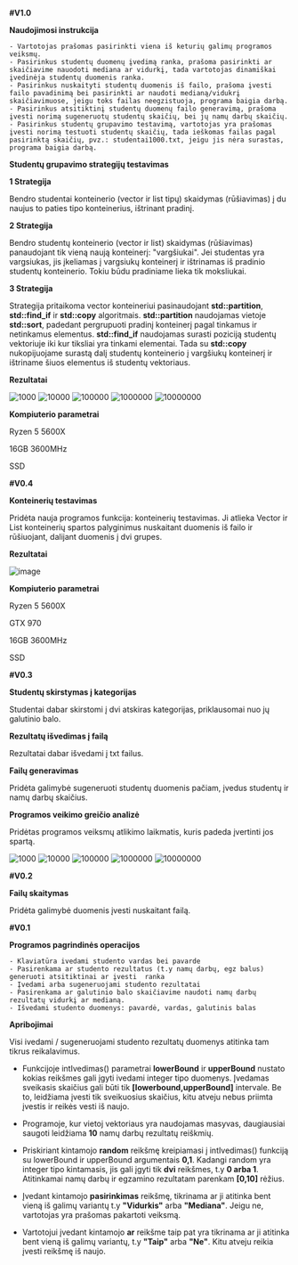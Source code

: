 **#V1.0**

**Naudojimosi instrukcija**

```
- Vartotojas prašomas pasirinkti viena iš keturių galimų programos veiksmų.
- Pasirinkus studentų duomenų įvedimą ranka, prašoma pasirinkti ar skaičiavime nauodoti mediana ar vidurkį, tada vartotojas dinamiškai įvedinėja studentų duomenis ranka.
- Pasirinkus nuskaityti studentų duomenis iš failo, prašoma įvesti failo pavadinimą bei pasirinkti ar naudoti medianą/vidukrį skaičiavimuose, jeigu toks failas neegzistuoja, programa baigia darbą.
- Pasirinkus atsitiktinį studentų duomenų failo generavimą, prašoma įvesti norimą sugeneruotų studentų skaičių, bei jų namų darbų skaičių.
- Pasirinkus studentų grupavimo testavimą, vartotojas yra prašomas įvesti norimą testuoti studentų skaičių, tada ieškomas failas pagal pasirinktą skaičių, pvz.: studentai1000.txt, jeigu jis nėra surastas, programa baigia darbą.
```

**Studentų grupavimo strategijų testavimas**

**1 Strategija**

Bendro studentai konteinerio (vector ir list tipų) skaidymas (rūšiavimas) į du naujus to paties tipo konteinerius, ištrinant pradinį.

**2 Strategija**

Bendro studentų konteinerio (vector ir list) skaidymas (rūšiavimas) panaudojant tik vieną naują konteinerį: "vargšiukai". Jei studentas yra vargsiukas,
jis įkeliamas į vargsiukų konteinerį ir ištrinamas iš pradinio studentų konteinerio. Tokiu būdu pradiniame lieka tik moksliukai.

**3 Strategija**

Strategija pritaikoma vector konteineriui pasinaudojant **std::partition**, **std::find_if** ir **std::copy** algoritmais. **std::partition** naudojamas vietoje **std::sort**, padedant pergrupuoti pradinį konteinerį pagal tinkamus ir netinkamus elementus. **std::find_if** naudojamas surasti poziciją studentų vektoriuje iki kur tiksliai yra tinkami elementai. Tada su **std::copy** nukopijuojame surastą dalį studentų konteinerio į vargšiukų konteinerį ir ištriname šiuos elementus iš studentų vektoriaus. 

**Rezultatai**

![1000](https://user-images.githubusercontent.com/113367128/201173288-44060974-ddef-4e40-93bc-19427488962f.png)
![10000](https://user-images.githubusercontent.com/113367128/201173290-a2cd3f1a-46c4-4b01-9a5a-7abfe624a46f.png)
![100000](https://user-images.githubusercontent.com/113367128/201173292-2fb95103-f521-40ce-8286-bcbe360d0f90.png)
![1000000](https://user-images.githubusercontent.com/113367128/201173295-50550483-5d5a-400c-9cff-ce3f456cbc04.png)
![10000000](https://user-images.githubusercontent.com/113367128/201173297-d858a860-88cb-4600-ae60-a561cd4771b0.png)


**Kompiuterio parametrai**

Ryzen 5 5600X

16GB 3600MHz

SSD 


**#V0.4**

**Konteinerių testavimas**

Pridėta nauja programos funkcija: konteinerių testavimas. Ji atlieka Vector ir List konteinerių spartos palyginimus nuskaitant duomenis iš failo ir rūšiuojant, dalijant duomenis į dvi grupes. 

**Rezultatai**

![image](https://user-images.githubusercontent.com/113367128/198270662-0b985f37-a602-4e6e-8ab8-20a817c15970.png)

**Kompiuterio parametrai**

Ryzen 5 5600X

GTX 970

16GB 3600MHz

SSD 


**#V0.3**

**Studentų skirstymas į kategorijas**

Studentai dabar skirstomi į dvi atskiras kategorijas, priklausomai nuo jų galutinio balo.

**Rezultatų išvedimas į failą**

Rezultatai dabar išvedami į txt failus.

**Failų generavimas**

Pridėta galimybė sugeneruoti studentų duomenis pačiam, įvedus studentų ir namų darbų skaičius.

**Programos veikimo greičio analizė**

Pridėtas programos veiksmų atlikimo laikmatis, kuris padeda įvertinti jos spartą. 

![1000](https://user-images.githubusercontent.com/113367128/194946146-0b5d04b7-e0c3-4ea8-ba0f-aa8d2f5dbe1b.png)
![10000](https://user-images.githubusercontent.com/113367128/194946147-aa35c9d9-7696-426b-9569-8227e7892637.png)
![100000](https://user-images.githubusercontent.com/113367128/194946150-e8bf66b2-727e-4396-a692-2bfd93dccbae.png)
![1000000](https://user-images.githubusercontent.com/113367128/194946152-7da4fb54-1b18-48c7-830f-11c434125c74.png)
![10000000](https://user-images.githubusercontent.com/113367128/194946144-11797f35-80cf-48cf-981a-308c3d0b925b.png)

**#V0.2**

**Failų skaitymas**

Pridėta galimybė duomenis įvesti nuskaitant failą. 

**#V0.1**

**Programos pagrindinės operacijos**

```
- Klaviatūra ivedami studento vardas bei pavarde
- Pasirenkama ar studento rezultatus (t.y namų darbų, egz balus) generuoti atsitiktinai ar įvesti  ranka
- Įvedami arba sugeneruojami studento rezultatai
- Pasirenkama ar galutinio balo skaičiavime naudoti namų darbų rezultatų vidurkį ar medianą.
- Išvedami studento duomenys: pavardė, vardas, galutinis balas
```

**Apribojimai**

Visi ivedami / sugeneruojami studento rezultatų duomenys atitinka tam tikrus reikalavimus. 

- Funkcijoje intIvedimas() parametrai **lowerBound** ir **upperBound** nustato kokias reikšmes gali įgyti ivedami integer tipo duomenys. Įvedamas sveikasis skaičius gali būti tik **[**lowerbound,upperBound**]** intervale. Be to, leidžiama įvesti tik sveikuosius skaičius, kitu atveju nebus priimta įvestis ir reikės vesti iš naujo. 

- Programoje, kur vietoj vektoriaus yra naudojamas masyvas, daugiausiai saugoti leidžiama **10** namų darbų rezultatų reiškmių.

- Priskiriant kintamojo **random** reikšmę kreipiamasi į intIvedimas() funkciją su lowerBound ir upperBound argumentais **0,1**. Kadangi random yra integer tipo kintamasis, jis gali įgyti tik **dvi** reikšmes, t.y **0 arba 1**. Atitinkamai namų darbų ir egzamino rezultatam parenkam **[0,10]** rėžius.


- Įvedant kintamojo **pasirinkimas** reikšmę, tikrinama ar ji atitinka bent vieną iš galimų variantų t.y **"Vidurkis"** arba **"Mediana"**. Jeigu ne, vartotojas yra prašomas pakartoti veiksmą.

- Vartotojui įvedant kintamojo **ar** reikšme taip pat yra tikrinama ar ji atitinka bent vieną iš galimų variantų, t.y **"Taip"** arba **"Ne"**. Kitu atveju reikia įvesti reikšmę iš naujo.
